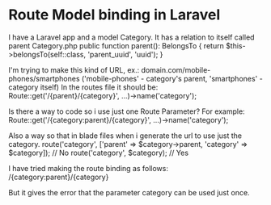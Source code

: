 
# Route Model binding in Laravel

I have a Laravel app and a model Category. It has a relation to itself called parent
Category.php
public function parent(): BelongsTo
{
    return $this->belongsTo(self::class, 'parent_uuid', 'uuid');
}

I'm trying to make this kind of URL,
ex.: domain.com/mobile-phones/smartphones
('mobile-phones' - category's parent, 'smartphones' - category itself)
In the routes file it should be:
Route::get('/{parent}/{category}', ...)->name('category');

Is there a way to code so i use just one Route Parameter?
For example:
Route::get('/{category:parent}/{category}', ...)->name('category');

Also a way so that in blade files when i generate the url to use just the category.
route('category', ['parent' => $category->parent, 'category' => $category]); // No
route('category', $category); // Yes

I have tried making the route binding as follows:
/{category:parent}/{category}

But it gives the error that the parameter category can be used just once.

        